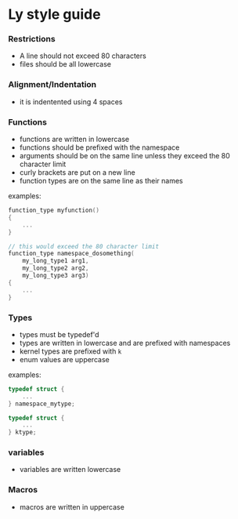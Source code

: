 # Ly style guide

### Restrictions
* A line should not exceed 80 characters
* files should be all lowercase

### Alignment/Indentation
* it is indentented using 4 spaces

### Functions
* functions are written in lowercase
* functions should be prefixed with the namespace 
* arguments should be on the same line unless they exceed the 80 character limit
* curly brackets are put on a new line
* function types are on the same line as their names

examples:

```c
function_type myfunction()
{
    ...
}

// this would exceed the 80 character limit
function_type namespace_dosomething(
    my_long_type1 arg1,
    my_long_type2 arg2,
    my_long_type3 arg3)
{
    ...
}
```

### Types
* types must be typedef'd
* types are written in lowercase and are prefixed with namespaces
* kernel types are prefixed with `k`
* enum values are uppercase

examples:

```c
typedef struct {
    ...
} namespace_mytype;

typedef struct {
    ...
} ktype;
```


### variables
* variables are written lowercase

### Macros
* macros are written in uppercase
